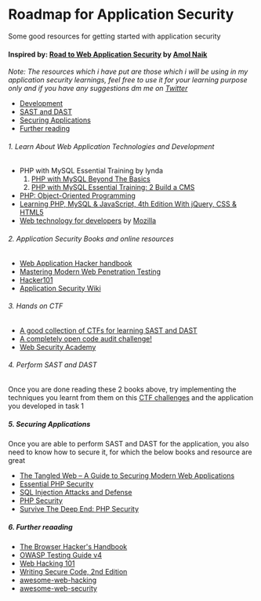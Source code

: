 # Roadmap for Application Security
Some good resources for getting started with application security
#### Inspired by: [Road to Web Application Security](http://garage4hackers.com/showthread.php?t=1788) by [Amol Naik](https://twitter.com/amolnaik4)
*Note: The resources which i have put are those which i will be using in my application security learnings, feel free to use it for your learning purpose only and if you have any suggestions dm me on [Twitter](https://twitter.com/security_prince)*

* [Development](https://github.com/security-prince/Roadmap-for-Application-Security/blob/master/Roadmap%20for%20Application%20Security.md#1-learn-about-web-application-technologies-and-development
)
* [SAST and DAST](https://github.com/security-prince/Roadmap-for-Application-Security/blob/master/Roadmap%20for%20Application%20Security.md#2-application-security-books-and-online-resources)
* [Securing Applications](https://github.com/security-prince/Roadmap-for-Application-Security/blob/master/Roadmap%20for%20Application%20Security.md#4-securing-applications)
* [Further reading](https://github.com/security-prince/Roadmap-for-Application-Security/blob/master/Roadmap%20for%20Application%20Security.md#5-further-reaading)

###### 1. Learn About Web Application Technologies and Development
* PHP with MySQL Essential Training by lynda
    1. [PHP with MySQL Beyond The Basics](https://www.lynda.com/PHP-tutorials/PHP-MySQL-Essential-Training-1-Basics/587674-2.html) 
    2. [PHP with MySQL Essential Training: 2 Build a CMS](https://www.lynda.com/PHP-tutorials/PHP-MySQL-Essential-Training-1-Basics/587674-2.html)
* [PHP: Object-Oriented Programming](https://www.lynda.com/PHP-tutorials/PHP-Object-Oriented-Programming/633867-2.html) 
* [
Learning PHP, MySQL & JavaScript, 4th Edition
With jQuery, CSS & HTML5](http://shop.oreilly.com/product/0636920036463.do)
* [Web technology for developers](https://developer.mozilla.org/bm/docs/Web) by [Mozilla](https://www.mozilla.org)



###### 2. Application Security Books and online resources
* [Web Application Hacker handbook](https://www.amazon.in/Web-Application-Hackers-Handbook-Exploiting/dp/8126533404)
* [Mastering Modern Web Penetration Testing](https://www.packtpub.com/networking-and-servers/mastering-modern-web-penetration-testing)
* [Hacker101](https://www.hacker101.com/)
* [Application Security Wiki](https://appsecwiki.com)

###### 3. Hands on CTF
* [A good collection of CTFs for learning SAST and DAST](https://websec.fr/)
* [A completely open code audit challenge!](https://code-breaking.com/)
* [Web Security Academy](https://portswigger.net/web-security)

###### 4. Perform SAST and DAST
Once you are done reading these 2 books above, try implementing the techniques you learnt from them on this [CTF challenges](https://github.com/security-prince/Resources-for-Application-Security/blob/master/README.md#3-hands-on-ctf) and the application you developed in task 1

##### 5. Securing Applications
Once you are able to perform SAST and DAST for the application, you also need to know how to secure it, for which the below books and resource are great
* [The Tangled Web – A Guide to Securing Modern Web Applications](https://www.amazon.in/Tangled-Web-Securing-Modern-Applications/dp/1593273886)
* [Essential PHP Security](https://www.amazon.com/Essential-PHP-Security-Chris-Shiflett/dp/059600656X)
* [SQL Injection Attacks and Defense](https://www.amazon.com/SQL-Injection-Attacks-Defense-Second/dp/1597499633)
* [PHP Security](http://php.net/manual/en/security.php)
* [Survive The Deep End: PHP Security](https://phpsecurity.readthedocs.io/en/latest/)

##### 6. Further reaading
* [The Browser Hacker's Handbook](https://www.amazon.in/Browser-Hackers-Handbook-Wade-Alcorn-ebook/dp/B00JV5JDM6)
* [OWASP Testing Guide v4](https://www.owasp.org/index.php/OWASP_Testing_Project)
* [Web Hacking 101](https://leanpub.com/web-hacking-101)
* [Writing Secure Code, 2nd Edition](https://www.microsoftpressstore.com/store/writing-secure-code-9780735617223)
* [awesome-web-hacking](https://github.com/infoslack/awesome-web-hacking)
* [awesome-web-security](https://github.com/qazbnm456/awesome-web-security)
